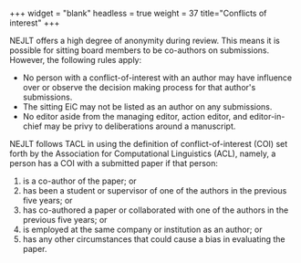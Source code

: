 +++
widget = "blank"
headless = true
weight = 37
title="Conflicts of interest"
+++

NEJLT offers a high degree of anonymity during review. This means it is possible for sitting board members to be co-authors on submissions. However, the following rules apply:

* No person with a conflict-of-interest with an author may have influence over or observe the decision making process for that author's submissions.
* The sitting EiC may not be listed as an author on any submissions.
* No editor aside from the managing editor, action editor, and editor-in-chief may be privy to deliberations around a manuscript.

NEJLT follows TACL in using the definition of conflict-of-interest (COI) set forth by the Association for Computational Linguistics (ACL), namely, a person has a COI with a submitted paper if that person:

1. is a co-author of the paper; or
1. has been a student or supervisor of one of the authors in the previous five years; or 
1. has co-authored a paper or collaborated with one of the authors in the previous five years; or 
1. is employed at the same company or institution as an author; or 
1. has any other circumstances that could cause a bias in evaluating the paper. 
